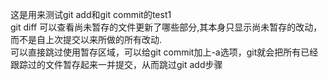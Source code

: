 这是用来测试git add和git commit的test1<br>
git diff 可以查看尚未暂存的文件更新了哪些部分,其本身只显示尚未暂存的改动，而不是自上次提交以来所做的所有改动. <br>
可以直接跳过使用暂存区域，可以给git commit加上-a选项，git就会把所有已经跟踪过的文件暂存起来一并提交，从而跳过git add步骤 <br> 
